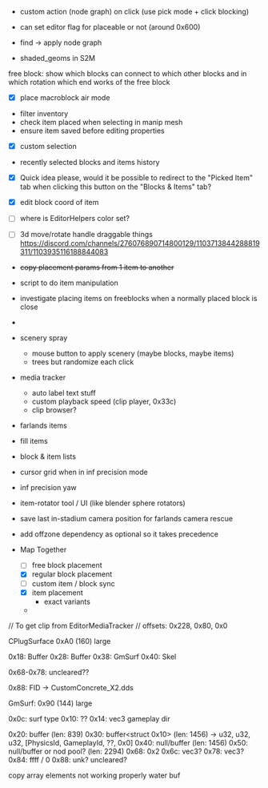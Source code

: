 - custom action (node graph) on click (use pick mode + click blocking)
- can set editor flag for placeable or not (around 0x600)
- find -> apply node graph












- shaded_geoms in S2M

free block: show which blocks can connect to which other blocks and in which rotation
which end works of the free block



- [x] place macroblock air mode
- filter inventory
- check item placed when selecting in manip mesh
- ensure item saved before editing properties
- [x] custom selection
- recently selected blocks and items history
- [x] Quick idea please, would it be possible to redirect to the "Picked Item" tab when clicking this button on the "Blocks & Items" tab?
- [x] edit block coord of item
- [ ] where is EditorHelpers color set?

- [ ] 3d move/rotate handle draggable things <https://discord.com/channels/276076890714800129/1103713844288819311/1103935116188844083>

- ~~copy placement params from 1 item to another~~
- script to do item manipulation
- investigate placing items on freeblocks when a normally placed block is close
-

- scenery spray
  - mouse button to apply scenery (maybe blocks, maybe items)
  - trees but randomize each click


- media tracker
  - auto label text stuff
  - custom playback speed (clip player, 0x33c)
  - clip browser?

- farlands items
- fill items
- block & item lists
- cursor grid when in inf precision mode
- inf precision yaw
- item-rotator tool / UI (like blender sphere rotators)
- save last in-stadium camera position for farlands camera rescue

- add offzone dependency as optional so it takes precedence

- Map Together
  - [ ] free block placement
  - [x] regular block placement
  - [ ] custom item / block sync
  - [x] item placement
    - exact variants
  -


// To get clip from EditorMediaTracker
// offsets: 0x228, 0x80, 0x0


CPlugSurface 0xA0 (160) large

0x18: Buffer<CPlugMaterial>
0x28: Buffer<GmSurfaceIds>
0x38: GmSurf
0x40: Skel

0x68-0x78: uncleared??

0x88: FID -> CustomConcrete_X2.dds



GmSurf: 0x90 (144) large

0x0c: surf type
0x10: ??
0x14: vec3 gameplay dir

0x20: buffer (len: 839)
0x30: buffer<struct 0x10> (len: 1456)
    -> u32, u32, u32, [PhysicsId, GameplayId, ??, 0x0]
0x40: null/buffer (len: 1456)
0x50: null/buffer or nod pool? (len: 2294)
0x68: 0x2
0x6c: vec3?
0x78: vec3?
0x84: ffff / 0
0x88: unk? uncleared?





copy array elements not working properly
water buf

